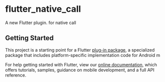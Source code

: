# flutter_native_call

A new Flutter plugin. for native call

## Getting Started

This project is a starting point for a Flutter
[plug-in package](https://flutter.dev/developing-packages/),
a specialized package that includes platform-specific implementation code for
Android m

For help getting started with Flutter, view our 
[online documentation](https://flutter.dev/docs), which offers tutorials, 
samples, guidance on mobile development, and a full API reference.
